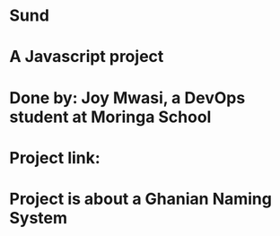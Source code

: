 # Sund
# A Javascript project
# Done by: Joy Mwasi, a DevOps student at Moringa School
# Project link:
# Project is about a Ghanian Naming System